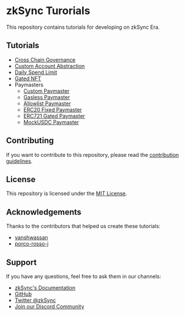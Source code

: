 # zkSync Turorials

This repository contains tutorials for developing on zkSync Era.

## Tutorials

- [Cross Chain Governance](./cross_chain/README.md)
- [Custom Account Abstraction](./custom_aa/README.md)
- [Daily Spend Limit](./daily_spend_limit/README.md)
- [Gated NFT](./gated_nft/README.md)
- Paymasters
  - [Custom Paymaster](./paymasters/custom_paymaster/README.md)
  - [Gasless Paymaster](./paymasters/several/contracts/README.md)
  - [Allowlist Paymaster](./paymasters/several/contracts/README.md)
  - [ERC20 Fixed Paymaster](./paymasters/several/contracts/README.md)
  - [ERC721 Gated Paymaster](./paymasters/several/contracts/README.md)
  - [MockUSDC Paymaster](./paymasters/usdc_paymaster_w_api3_data_feeds/README.md)

## Contributing

If you want to contribute to this repository, please read the [contribution guidelines](./CONTRIBUTING.md).

## License

This repository is licensed under the [MIT License](./LICENSE).

## Acknowledgements

Thanks to the contributors that helped us create these tutorials:

- [vanshwassan](https://github.com/vanshwassan)
- [porco-rosso-j](https://github.com/porco-rosso-j)

## Support

If you have any questions, feel free to ask them in our channels:

- [zkSync's Documentation](https://era.zksync.io/docs/)
- [GitHub](https://github.com/matter-labs)
- [Twitter @zkSync](https://twitter.com/zksync)
- [Join our Discord Community](https://join.zksync.dev)
